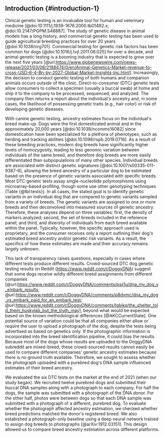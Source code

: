 ## Introduction {#introduction-1}

Clinical genetic testing is an invaluable tool for human and veterinary medicine [@doi:10.1111/j.1939-1676.2000.tb01492.x; @doi:10.2147/PGPM.S48887].
The study of genetic disease in animal models has a long history, and commercial genetic testing has been used to guide agricultural breeding practices for over 20 years [@doi:10.1038/nrg701].
Commercial testing for genetic risk factors has been common for dogs [@doi:10.1016/j.tvjl.2011.06.025] for over a decade, and animal genetic testing is a booming industry that is expected to grow over the next five years [@url:https://www.globenewswire.com/news-release/2021/03/08/2188474/0/en/Animal-Genetics-Market-revenue-to-cross-USD-6-4-Bn-by-2027-Global-Market-Insights-Inc.html].
Increasingly, the decision to conduct genetic testing of both humans and companion animals occurs outside of the clinic.
Direct-to-consumer (DTC) genetic tests allow consumers to collect a specimen (usually a buccal swab) at home and ship it to the company to be processed, sequenced, and analyzed.
The company then returns a report about the individual's ancestry and, in some cases, the likelihood of possessing genetic traits (e.g., hair color) or risk of developing genetic diseases.

With canine genetic testing, ancestry estimates focus on the individual's breed make-up.
Dogs were the first domesticated animal and in the approximately 20,000 years [@doi:10.1038/ncomms16082] since domestication have been specialized for a plethora of phenotypes, such as herding and tracking abilities [@doi:10.1098/rspb.2019.0716].
As a result of these breeding practices,  modern dog breeds have significantly higher levels of homozygosity, leading to less genomic variation between individuals of the same breed, and therefore dog breeds are more easily differentiated than subpopulations of many other species.
Individual breeds are associated with distinct genetic signatures [@doi:10.1007/s00335-011-9387-6], allowing the breed ancestry of a particular dog to be estimated based on the presence of genetic variants associated with specific breeds.
Most DTC genetic tests assay single-nucleotide polymorphisms using microarray-based profiling, though some use other genotyping techniques (Table {@tbl:tests}).
In all cases, the stated goal is to identify genetic variants in an individual dog that are compared to genetic variants sampled from a variety of breeds.
The genetic variants are assigned to one or more breeds and then deconvolved into measured sources of genetic ancestry.
Therefore, these analyses depend on three variables: first, the density of markers analyzed; second, the set of breeds included in the reference panel; and third, and diversity of individuals from each breed available within the panel.
Typically, however, the specific approach used is proprietary, and the consumer receives only a report outlining their dog's estimated breed ancestry and/or genetic risk variants.
As a result, the specifics of how these estimates are made and their accuracy remains largely unknown.

This lack of transparency raises questions, especially in cases where different tests produce different results.
Crowd-sourced DTC dog genetic testing results on Reddit (https://www.reddit.com/r/DoggyDNA) suggest that some dogs receive wildly different breed assignments from different companies [@url:https://www.reddit.com/r/DoggyDNA/comments/psij1u/dna_my_dog_v_embark_results; @url:https://www.reddit.com/r/DoggyDNA/comments/p8dvmc/dna_my_dog_vs_embark_paid_for_an_embark_test; @url:https://www.reddit.com/r/DoggyDNA/comments/lgbikq/the_shelter_told_them_huskylab_but_the_truth_may], beyond what would be expected based on the known methodological differences [@AKCCurrentState].
One potential source of variation could be that all companies either allow or require the user to upload a photograph of the dog, despite the tests being advertised as based on genetics only.
If the photographic information is incorporated into the breed identification pipeline, it could bias the results.
Because most of the dogs whose results are uploaded to the DoggyDNA subreddit are mixed-breed, these crowd-sourced results cannot easily be used to compare different companies' genetic ancestry estimates because there is no ground truth available.
Therefore, we sought to assess whether the photograph uploaded with a purebred dog's DNA sample influenced estimates of their breed ancestry.

We evaluated the six DTC tests on the market at the end of 2021 (when our study began).
We recruited twelve purebred dogs and submitted their buccal DNA samples along with a photograph to each company.
For half the dogs, the sample was submitted with a photograph of the DNA donor.
For the other half, photos were between dogs so that each DNA sample was submitted with a photograph of a different, purebred dog.
To evaluate whether the photograph affected ancestry estimation, we checked whether breed predictions matched the donor's registered breed.
We also estabished a photograph-only baseline using a deep neural network trained to assign dog breeds to photographs [@arXiv:1912.03151].
This design allowed us to compare breed ancestry estimation across different platforms.


